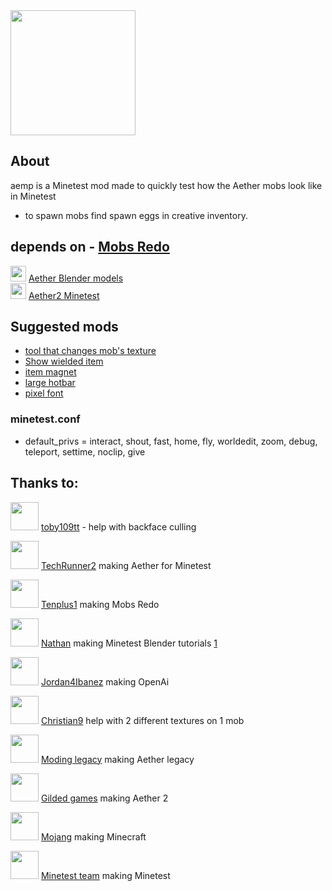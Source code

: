 <img src="https://i.imgur.com/5qDBpAP.png" width="200">

## About

aemp is a Minetest mod made to quickly test how the Aether mobs look like in Minetest
- to spawn mobs find spawn eggs in creative inventory.

## depends on - [ Mobs Redo](https://forum.minetest.net/viewtopic.php?t=9917)
<img src="https://upload.wikimedia.org/wikipedia/commons/0/0c/Blender_logo_no_text.svg" width="25"> [Aether Blender models](https://github.com/22i/aether-voxel-blender-models) <br /> <img src="https://avatars2.githubusercontent.com/u/18710004?s=400&v=4" width="25"> [Aether2 Minetest](https://github.com/TechRunner2/aether2)

## Suggested mods
- [tool that changes mob's texture](https://forum.minetest.net/viewtopic.php?f=47&t=17583&p=271043#p269714)
- [Show wielded item](https://forum.minetest.net/viewtopic.php?t=18011)
- [item magnet](https://github.com/jordan4ibanez/item_drop)
- [large hotbar](https://github.com/Calinou/carbone-ng/tree/master/mods/large_hotbar)
- [pixel font](https://forum.minetest.net/download/file.php?id=11758)

### minetest.conf
- default_privs = interact, shout, fast, home, fly, worldedit, zoom, debug, teleport, settime, noclip, give

## Thanks to:
<img src="https://avatars0.githubusercontent.com/u/16853304?v=4&s=400" width="45"> [toby109tt](https://github.com/tobyplowy) - help with backface culling

<img src="https://avatars2.githubusercontent.com/u/18710004?s=400&v=4" width="45"> [TechRunner2](https://github.com/TechRunner2/) making Aether for Minetest

<img src="https://avatars0.githubusercontent.com/u/8145060?v=4&s=400" width="45"> [Tenplus1](https://github.com/tenplus1) making Mobs Redo

<img src="https://yt3.ggpht.com/-bbfDEHNw0jk/AAAAAAAAAAI/AAAAAAAAAAA/DhO39YPMYhw/s288-c-k-no-mo-rj-c0xffffff/photo.jpg" width="45"> [Nathan](https://www.youtube.com/channel/UCdiuryhdSBUxQse2rarVqPg/videos) making Minetest Blender tutorials [1](https://www.youtube.com/watch?v=1h6mozr0p0Y&list=PL-uTdq9t8wyyJWzahSrnCqmMz9lgUnuVF)

<img src="https://avatars3.githubusercontent.com/u/1088750?v=4&s=400" width="45"> [Jordan4Ibanez](https://www.youtube.com/user/313hummer/videos) making OpenAi

<img src="https://forum.minetest.net/download/file.php?avatar=11478_1492572385.png" width="45"> [Christian9](https://forum.minetest.net/search.php?author_id=11478&sr=posts) help with 2 different textures on 1 mob

<img src="https://i.imgur.com/s2b99Tj.png" width="45"> [Moding legacy](https://moddinglegacy.com/) making Aether legacy

<img src="https://i.imgur.com/YZTmGE2.png" width="45"> [Gilded games](https://aether.gildedgames.com/) making Aether 2

<img src="https://i.imgur.com/kHWR9cW.png" width="45"> [Mojang](https://mojang.com/) making Minecraft

<img src="https://avatars3.githubusercontent.com/u/2624745?v=4&s=200" width="45"> [Minetest team](https://github.com/minetest) making Minetest

